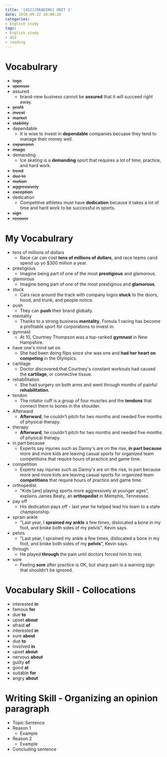 ```yaml
---
title: '[452][READING] UNIT 3'
date: 2016-09-22 10:00:20
categories: 
- English study
tags:
- English study
- 452
- reading
---
```


# Vocabulrary
* ~~logo~~ 
* ~~sponsor~~
* assured
    * brand-new business cannot be **assured** that it will succeed right away. 
* ~~profit~~
* ~~invest~~
* ~~market~~
* ~~stability~~
* dependable
    * It is wise to invest in **dependable** companies becuase they tend to manage their money well.
* ~~expansion~~
* ~~image~~
* demanding
    * Ice skating is a **demanding** sport that requires a lot of time, practice, and hard work.
* ~~trend~~
* ~~due to~~
* ~~motion~~
* ~~aggressively~~
* ~~exception~~
* dedication
    * Competitive athletes must have **dedication** because it takes a lot of time and hard work to be successful in sports.  
* ~~sign~~
* ~~recover~~

# My Vocabulrary
* tens of millions of dollars
    * Race car can cost **tens of millions of dollars**, and race teams cand spend up yo $300 million a year.
* prestigious
    * Imagine being part of one of the most **prestigious** and glamorous.
* glamorous
    * Imagine being part of one of the most prestigious and **glamorous**.
* stuck
    * Cars race around the track with company logos **stuck** to the doors, hood, and trunk, and people notice.
* push
    * They can **push** their brand globally.
* mentality
    * Thanks to a strong business **mentality**, Fomula 1 racing has become a profitable sport for corporations to invest in.
* gymnast
    * At 10, Courtney Thompson was a top-ranked **gymnast** in New Hampshire.
* have one's mind set on
    * She had been doing flips since she was one and **had her heart on competing** in the Olympics.
* cartilage
    * Doctor discovered that Courtney's constant workouts had caused the **cartilage**, or connective tissue.
* rehabilitation
    * She had surgery on both arms and went through months of painful **rehabilitation**.
* tendon
    * The rotator cuff is a group of four muscles and the **tendons** that connect them to bones in the shoulder.
* Afterward
    * **Afterward**, he couldn't pitch for two months and needed five months of physical therapy.
* therapy
    * **Afterward**, he couldn't pitch for two months and needed five months of physical therapy.
* in part because
    * Experts say injuries such as Danny's are on the rise, **in part because** more and more kids are leaving casual sports for organized team competitions that require hours of practice and game time.
* competition
    * Experts say injuries such as Danny's are on the rise, in part because more and more kids are leaving casual sports for organized team **competitions** that require hours of practice and game time.
* orthopedist
    * "Kids [are] playing sports more aggressively at younger ages", explains James Beaty, an **orthopedist** in Memphis, Tennessee.
* pay off
    * His dedication pays off - last year he helped lead his team to a state championship.
* sprain ankle
    * "Last year, I **sprained my ankle** a few times, dislocated a bone in my foot, and broke both sides of my pelvis", Kevin says.
* pelvis
    * "Last year, I sprained my ankle a few times, dislocated a bone in my foot, and broke both sides of my **pelvis**", Kevin says.
* through
    * He played **through** the pain until doctors forced him to rest.
* sore
    * Feeling **sore** after practice is OK, but sharp pain is a warning sign that shouldn't be ignored.

# Vocabulary Skill - Collocations
* interested **in**
* famous **for**
* due **to**
* upset **about**
* afraid **of**
* interested **in**
* sure **about**
* due **to**
* involved **in**
* upset **about**
* nervous **about**
* guilty **of**
* good **at**
* suitable **for**
* angry **about**

# Writing Skill - Organizing an opinion paragraph
* Topic Sentence
* Reason 1
    * Example
* Reason 2
    * Example
* Concluding sentence
